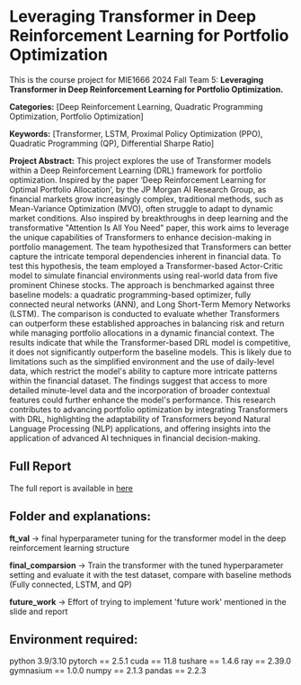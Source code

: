 # Leveraging Transformer in Deep Reinforcement Learning for Portfolio Optimization
This is the course project for MIE1666 2024 Fall Team 5: 
**Leveraging Transformer in Deep Reinforcement Learning for Portfolio Optimization.**

**Categories:** [Deep Reinforcement Learning, Quadratic Programming Optimization, Portfolio Optimization]

**Keywords:** [Transformer, LSTM, Proximal Policy Optimization (PPO), Quadratic Programming (QP), Differential Sharpe Ratio]

**Project Abstract:** This project explores the use of Transformer models within a Deep Reinforcement Learning
(DRL) framework for portfolio optimization. Inspired by the paper ‘Deep Reinforcement
Learning for Optimal Portfolio Allocation’, by the JP Morgan AI Research Group, as financial
markets grow increasingly complex, traditional methods, such as Mean-Variance Optimization
(MVO), often struggle to adapt to dynamic market conditions. Also inspired by breakthroughs in
deep learning and the transformative "Attention Is All You Need" paper, this work aims to
leverage the unique capabilities of Transformers to enhance decision-making in portfolio
management. The team hypothesized that Transformers can better capture the intricate temporal
dependencies inherent in financial data. To test this hypothesis, the team employed a
Transformer-based Actor-Critic model to simulate financial environments using real-world data
from five prominent Chinese stocks. The approach is benchmarked against three baseline
models: a quadratic programming-based optimizer, fully connected neural networks (ANN), and
Long Short-Term Memory Networks (LSTM). The comparison is conducted to evaluate whether
Transformers can outperform these established approaches in balancing risk and return while
managing portfolio allocations in a dynamic financial context. The results indicate that while the
Transformer-based DRL model is competitive, it does not significantly outperform the baseline
models. This is likely due to limitations such as the simplified environment and the use of
daily-level data, which restrict the model's ability to capture more intricate patterns within the
financial dataset. The findings suggest that access to more detailed minute-level data and the
incorporation of broader contextual features could further enhance the model's performance.
This research contributes to advancing portfolio optimization by integrating Transformers with
DRL, highlighting the adaptability of Transformers beyond Natural Language Processing (NLP)
applications, and offering insights into the application of advanced AI techniques in financial
decision-making.

## Full Report
The full report is available in [here](/MIE1666_Report.pdf)

## Folder and explanations:

**ft_val** -> final hyperparameter tuning for the transformer model in the deep reinforcement learning structure 

**final_comparsion** -> Train the transformer with the tuned hyperparameter setting and evaluate it with the test dataset, compare with baseline methods (Fully connected, LSTM, and QP)

**future_work** -> Effort of trying to implement 'future work' mentioned in the slide and report

## Environment required:
python 3.9/3.10
pytorch == 2.5.1
cuda == 11.8
tushare == 1.4.6
ray == 2.39.0
gymnasium == 1.0.0
numpy == 2.1.3
pandas == 2.2.3

